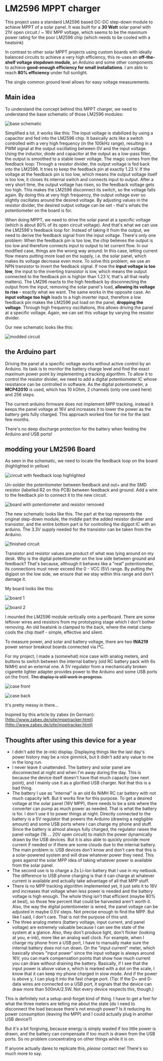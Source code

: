 # LM2596 MPPT charger
This project uses a standard LM2596 based DC-DC step-down module to achieve MPPT of a solar panel.
It was built for a **30 Watt** solar panel with 21V open circuit / ~ 16V MPP voltage, which seems to be the maximum power rating for the poor LM2596 chip (which needs to be cooled with a heatsink)

In contrast to other solar MPPT projects using custom boards with ideally balanced circuits to achieve a very high efficiency, this re-uses an **off-the-shelf voltage stepdown module**, an Arduino and some other components to achieve **good-enough efficiency for small installations**. I am able to reach **80% efficiency** under full sunlight.

The single common ground level allows for easy voltage measurements.


## Main idea

To understand the concept behind this MPPT charger, we need to understand the base schematic of those LM2596 modules:

![base schematic](images/initial_circuit.png)

Simplified a lot, it works like this: The input voltage is stabilized by using a capacitor and fed into the LM2596 chip. It basically acts like a switch controlled with a very high frequency (in the 100kHz range), resulting in a PWM signal at the output oscillating between 0V and the input voltage. Using the inductor, diode and capacitor at the output as a low-pass filter, the output is smoothed to a stable lower voltage. The magic comes from the feedback loop: Through a resistor divider, the output voltage is fed back into the LM2596. It tries to keep the feedback pin at exactly 1.23 V. If the voltage at the feedback pin is too low, which means the output voltage itself is too low, it closes its internal switch and connects input to output. After a very short time, the output voltage has risen, so the feedback voltage gets too high. This makes the LM2596 disconnect its switch, so the voltage falls again. By doing this at very high frequency, the output voltage ever so slightly oscillates around the desired voltage. By adjusting values in the resistor divider, the desired output voltage can be set - that's whats the potentiometer on the board is for.

When doing MPPT, we need to drive the solar panel at a specific voltage (which is about 80% of its open circuit voltage). And that's what we can use the LM2596's feedback loop for: Instead of taking it from the output, we need to derive the feedback signal from the input voltage. There's only one problem: When the feedback pin is too low, the chip believes the output is too low and therefore connects input to output to let current flow. In our modified case, things are the wrong way around: In this case, letting current flow means putting more load on the supply, i.e. the solar panel, which makes its voltage decrease even more.
To solve this problem, we use an NPN transistor to invert the feedback signal.
If now the **input voltage is too low**, the input to the inverting transistor is low, which means the output connected to the feedback pin is high(er than 1.23 V, that's all that really matters). The LM296 reacts to the high feedback by disconnecting the output from the input, removing the solar panel's load, **allowing its voltage to rise** - exactly what we want.
The same works in the opposite case. An **input voltage too high** leads to a high inverter input, therefore a low feedback pin makes the LM2596 put load on the panel, **dropping the voltage**.
Through high frequency oscillations, this allows driving the panel at a specific voltage.
Again, we can set this voltage by varying the resistor divider.

Our new schematic looks like this:

![modded circuit](images/modded_circuit.png)

## the Arduino part

Driving the panel at a specific voltage works without active control by an Arduino.
Its task is to monitor the battery charge level and find the exact maximum power point by implementing a tracking algorithm. To allow it to control the resistor divider, we need to add a digital potentiometer IC whose resistance can be controlled in software. As the digital potentiometer, a **MCP42010** is used, which has 10 kOhm, 2 channels (only one used here) and 256 steps.

The current arduino firmware does not implement MPP tracking, instead it keeps the panel voltage at 16V and increases it to lower the power as the battery gets fully charged. This approach worked fine for me for the last few months.

There's no deep discharge protection for the battery when feeding the Arduino and USB ports!

## modding your LM2596 Board

As seen in the schematic, we need to locate the feedback loop on the board (highlighted in yellow)

![circuit with feedback loop highlighted](images/feedback_loop.png)

Un-solder the potentiometer between feedback and out+ and the SMD resistor (labelled R2 on this PCB) between feedback and ground. Add a wire to the feedback pin to connect it to the new circuit.

![board with potentiometer and resistor removed](images/removed_resistors.jpg)

The new schematic looks like this. The part at the top represents the original step-down module, the middle part the added resistor divider and transistor, and the entire bottom part is for controlling the digipot IC with an arduino.
The 3.3V supply needed for the transistor can be taken from the Arduino.

![finished circuit](images/finished_circuit.png)

Transistor and resistor values are product of what was lying around on my desk.
Why is the digital potentiometer on the low side between ground and feedback? That's because, although it behaves like a "real" potentiometer, its connections must never exceed the 0 - VCC (5V) range. By putting the digipot on the low side, we ensure that we stay within this range and don't damage it.

My board looks like this:

![board 1](images/board1.jpg)

![board 2](images/board2.jpg)

I mounted the LM2596 module vertically onto a perfboard. There are some leftover wires and resistors from my prototyping stage which I don't bother removing. An old heatsink is clamped to the back, where the metal clamp cools the chip itself - simple, effective and silent.

To measure power, and solar and battery voltage, there are two **INA219** power sensor breakout boards connected via I²C. 

For my project, I made a (somewhat) nice case with analog meters, and buttons to switch between the internal battery (old RC battery pack with 6s NiMH) and an external one. A 5V regulator from a mechanically broken cigarette lighter adapter provides power to the Arduino and some USB ports on the front. <del>The display is still work in progress.</del>

![case front](images/front.jpg)

![case back](images/back.jpg)

It's pretty messy in there...

Inspired by this article by zabex (in German): [http://www.zabex.de/site/mpptracker.html](http://www.zabex.de/site/mpptracker.html)

## Thoughts after using this device for a year
 - I didn't add the (e-ink) display. Displaying things like the last day's power history may be a nice gimmick, but it didn't add any value to me in the long run.
 - I never leave it unattended. The battery and solar panel are disconnected at night and when I'm away during the day. This is because the device itself doesn't have that much capacity (see next point), and I mainly use it as a glorified USB charger. Not that this is a bad thing.
 - The battery I use as "internal" is an old 6s NiMH RC car battery with not much capacity left. But it works fine for this purpose. To get a desired voltage at the solar panel (16V MPP), there needs to be a sink where the converter can pump as much power as needed. That is what the battery is for. I don't use it to power things at night. Directly connected to the battery is a 5V regulator that powers the Arduino (drawing a negligible amount) and some USB ports where I can charge my phone and stuff. Since the battery is almost always fully charged, the regulator raises the panel voltage (16 ... 20V open circuit) to match the power dynamically drawn by the USB devices. But it is also able to quickly provide more current if needed or if there are some clouds due to the internal battery. The main problem is: USB devices don't know and don't care that this is a solar-powered system and will draw whatever power they need. This goes against the solar MPP idea of taking whatever power is available from the solar panel.
 - The second use is to charge a 2s Li-Ion battery that I use in my netbook. The difference to USB phone charging is that it can charge at whatever current is available and actually take advantage of all that MPP stuff.
 - There is no MPP tracking algorithm implemented yet, it just sets it to 16V and increases that voltage when less power is needed and the battery voltage is high enough. The whole thing isn't that efficient (maybe 80% at best), so those few percent that could be harvested aren't worth it. Also, the way the digital potentiometer is wired, the panel voltage can be adjusted in maybe 0.5V steps. Not precise enough to find the MPP. But like I said, I don't care. That is not the purpose of this unit.
 - The three analog meters (battery voltage, input current, and panel voltage) are extremely valuable because I can see the state of the system at a glance. Also, they don't produce light, don't flicker (looking at you, e-ink), more like an analog wall clock. For example, when I charge my phone from a USB port, I have to manually make sure the internal battery does not run down. On the "input current" meter, which basically shows "input power" since the input voltage is always around 16V, you can mark compensation points that show how much current you can draw without draining the battery. Basically, if I see that the input power is above value x, which is marked with a dot on the scale, I know that it can keep my phone charged in slow mode. And if the power is above y, I can plug it into the fast charge port. (Tip: If the D+ and D- data wires are connected on a USB port, it signals that the device can draw more than 500mA/2.5W. Not every device respects this, though.)

This is definitely not a setup-and-forget kind of thing. I have to get a feel for what the three meters are telling me about the state (do I need to disconnect the load because there's not enough power? Is it reducing its power consumption (leaving the MPP) and I could actually plug in another USB device?)

But it's a bit forgiving, because energy is simply wasted if too little power is drawn, and the battery can compensate if too much is drawn from the USB ports. So no problem concentrating on other things while it is on.

If anyone actually dares to replicate this, *please* contact me! There's so much more to say.

